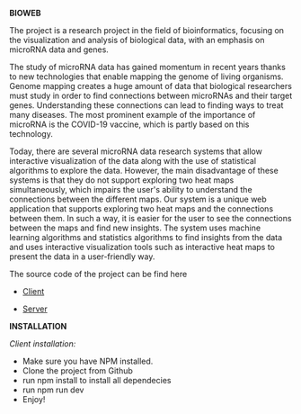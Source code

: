 **BIOWEB** 

The project is a research project in the field of bioinformatics, focusing on the visualization and analysis of biological data, with an emphasis on microRNA data and genes.
 
The study of microRNA data has gained momentum in recent years thanks to new technologies that enable mapping the genome of living organisms. Genome mapping creates a huge amount of data that biological researchers must study in order to find connections between microRNAs and their target genes. Understanding these connections can lead to finding ways to treat many diseases. The most prominent example of the importance of microRNA is the COVID-19 vaccine, which is partly based on this technology.
 
Today, there are several microRNA data research systems that allow interactive visualization of the data along with the use of statistical algorithms to explore the data. However, the main disadvantage of these systems is that they do not support exploring two heat maps simultaneously, which impairs the user's ability to understand the connections between the different maps.
Our system is a unique web application that supports exploring two heat maps and the connections between them. In such a way, it is easier for the user to see the connections between the maps and find new insights. The system uses machine learning algorithms and statistics algorithms to find insights from the data and uses interactive visualization tools such as interactive heat maps to present the data in a user-friendly way.

The source code of the project can be find here

- [Client](https://github.com/matan230g/heatmap_client)

- [Server](https://github.com/matan230g/heatmap-server)

**INSTALLATION**

*Client installation:*

* Make sure you have NPM installed.
* Clone the project from Github
* run npm install to install all dependecies
* run npm run dev 
* Enjoy!
